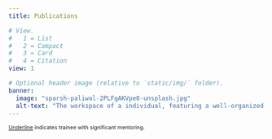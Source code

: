 ```yaml
---
title: Publications

# View.
#   1 = List
#   2 = Compact
#   3 = Card
#   4 = Citation
view: 1 

# Optional header image (relative to `static/img/` folder).
banner:
  image: "sparsh-paliwal-2PLFgAKVpe0-unsplash.jpg"
  alt-text: "The workspace of a individual, featuring a well-organized table with a keyboard, notebook, pencil, mouse, and handwritten notes. Photo by Sparsh Paliwal, courtesy Unsplash."
---
```


<span style="font-size: 75%;"><span style="text-decoration: underline;">Underline</span> indicates trainee with significant mentoring.</span>
